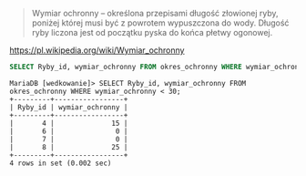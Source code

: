 > Wymiar ochronny – określona przepisami długość złowionej ryby,
  poniżej której musi być z powrotem wypuszczona do wody. Długość ryby
  liczona jest od początku pyska do końca płetwy ogonowej.

https://pl.wikipedia.org/wiki/Wymiar_ochronny

```sql
SELECT Ryby_id, wymiar_ochronny FROM okres_ochronny WHERE wymiar_ochronny < 30;
```

```console
MariaDB [wedkowanie]> SELECT Ryby_id, wymiar_ochronny FROM okres_ochronny WHERE wymiar_ochronny < 30;
+---------+-----------------+
| Ryby_id | wymiar_ochronny |
+---------+-----------------+
|       4 |              15 |
|       6 |               0 |
|       7 |               0 |
|       8 |              25 |
+---------+-----------------+
4 rows in set (0.002 sec)

```
